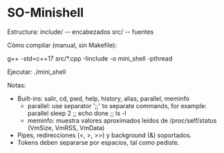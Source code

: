 # SO-Minishell

Estructura:
  include/   -- encabezados
  src/       -- fuentes

Cómo compilar (manual, sin Makefile):

  g++ -std=c++17 src/*.cpp -Iinclude -o mini_shell -pthread

Ejecutar:
  ./mini_shell

Notas:
- Built-ins: salir, cd, pwd, help, history, alias, parallel, meminfo
  - parallel: use separator ';;' to separate commands, for example:
      parallel sleep 2 ;; echo done ;; ls -l
  - meminfo: muestra valores aproximados leídos de /proc/self/status (VmSize, VmRSS, VmData)
- Pipes, redirecciones (<, >, >>) y background (&) soportados.
- Tokens deben separarse por espacios, tal como pediste.